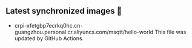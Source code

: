 ## Latest synchronized images 🐳
* crpi-xfetgbp7ecrkq0hc.cn-guangzhou.personal.cr.aliyuncs.com/msqtt/hello-world
This file was updated by GitHub Actions.
